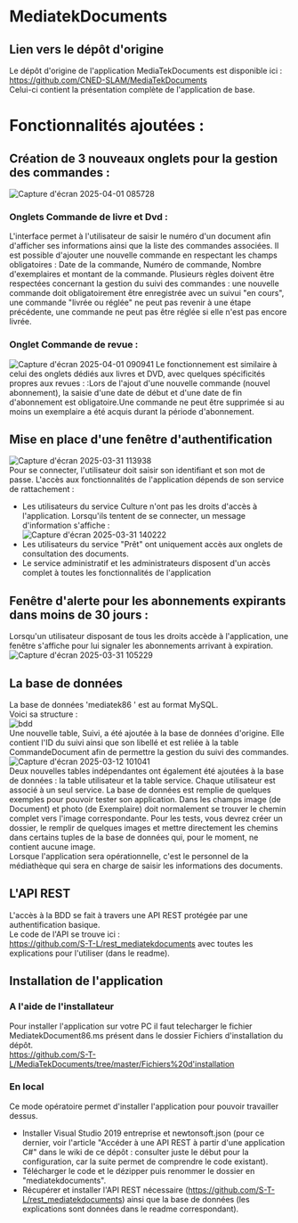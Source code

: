 # MediatekDocuments
## Lien vers le dépôt d'origine
Le dépôt d'origine de l'application MediaTekDocuments est disponible ici : https://github.com/CNED-SLAM/MediaTekDocuments <br>
Celui-ci contient la présentation complète de l'application de base.
# Fonctionnalités ajoutées :
## Création de 3 nouveaux onglets pour la gestion des commandes : 
![Capture d'écran 2025-04-01 085728](https://github.com/user-attachments/assets/ee346ded-7276-4eab-81f7-73039ac76321)
### Onglets Commande de livre et Dvd : 
L'interface permet à l'utilisateur de saisir le numéro d'un document afin d'afficher ses informations ainsi que la liste des commandes associées.
Il est possible d'ajouter une nouvelle commande en respectant les champs obligatoires :  Date de la commande, Numéro de commande, Nombre d'exemplaires et montant de la commande.
Plusieurs règles doivent être respectées concernant la gestion du suivi des commandes : une nouvelle commande doit obligatoirement être enregistrée avec un suivui "en cours", une commande "livrée ou réglée" ne peut pas revenir à une étape précédente, une commande ne peut pas être réglée si elle n'est pas encore livrée.
### Onglet Commande de revue :
![Capture d'écran 2025-04-01 090941](https://github.com/user-attachments/assets/7d13d02c-3287-4c7e-80a1-d25c4305c96e)
Le fonctionnement est similaire à celui des onglets dédiés aux livres et DVD, avec quelques spécificités propres aux revues : :Lors de l'ajout d'une nouvelle commande (nouvel abonnement), la saisie d'une date de début et d'une date de fin d'abonnement est obligatoire.Une commande ne peut être supprimée si au moins un exemplaire a été acquis durant la période d'abonnement.



## Mise en place d'une fenêtre d'authentification
![Capture d'écran 2025-03-31 113938](https://github.com/user-attachments/assets/336fa2de-df15-4f5e-8471-e1616ccb4cd6)<br>
Pour se connecter, l'utilisateur doit saisir son identifiant et son mot de passe. L'accès aux fonctionnalités de l'application dépends de son service de rattachement : <br>
- Les utilisateurs du service Culture n'ont pas les droits d'accès à l'application. Lorsqu'ils tentent de se connecter, un message d'information s'affiche :<br>
![Capture d'écran 2025-03-31 140222](https://github.com/user-attachments/assets/5739a20e-e484-4c21-850f-d44246529170)<br>
- Les utilisateurs du service "Prêt" ont uniquement accès aux onglets de consultation des documents.<br>
- Le service administratif et les administrateurs disposent d'un accès complet à toutes les fonctionnalités de l'application

## Fenêtre d'alerte pour les abonnements expirants dans moins de 30 jours : 
Lorsqu'un utilisateur disposant de tous les droits accède à l'application, une fenêtre s'affiche pour lui signaler les abonnements arrivant à expiration.<br>
![Capture d'écran 2025-03-31 105229](https://github.com/user-attachments/assets/ded4444d-a083-4fe9-b476-3c446a44881f)


## La base de données
La base de données 'mediatek86 ' est au format MySQL.<br>
Voici sa structure :<br>
![bdd](https://github.com/user-attachments/assets/843b3553-3513-4f74-9367-a73b82e6e7a1)<br>
Une nouvelle table, Suivi, a été ajoutée à la base de données d'origine. Elle contient l'ID du suivi ainsi que son libellé et est reliée à la table CommandeDocument afin de permettre la gestion du suivi des commandes.
<br>
![Capture d'écran 2025-03-12 101041](https://github.com/user-attachments/assets/7a55a7d8-4bd1-4533-9812-3cc99fb9085e)<br>
Deux nouvelles tables indépendantes ont également été ajoutées à la base de données : la table utilisateur et la table service. Chaque utilisateur est associé à un seul service.
La base de données est remplie de quelques exemples pour pouvoir tester son application. Dans les champs image (de Document) et photo (de Exemplaire) doit normalement se trouver le chemin complet vers l'image correspondante. Pour les tests, vous devrez créer un dossier, le remplir de quelques images et mettre directement les chemins dans certains tuples de la base de données qui, pour le moment, ne contient aucune image.<br>
Lorsque l'application sera opérationnelle, c'est le personnel de la médiathèque qui sera en charge de saisir les informations des documents.
## L'API REST
L'accès à la BDD se fait à travers une API REST protégée par une authentification basique.<br>
Le code de l'API se trouve ici :<br>
https://github.com/S-T-L/rest_mediatekdocuments
avec toutes les explications pour l'utiliser (dans le readme).
## Installation de l'application 
### A l'aide de l'installateur
Pour installer l'application sur votre PC il faut telecharger le fichier MediatekDocument86.ms présent dans le dossier Fichiers d'installation du dépôt.<br>
https://github.com/S-T-L/MediaTekDocuments/tree/master/Fichiers%20d'installation<br>

### En local
Ce mode opératoire permet d'installer l'application pour pouvoir travailler dessus.<br>
- Installer Visual Studio 2019 entreprise et newtonsoft.json (pour ce dernier, voir l'article "Accéder à une API REST à partir d'une application C#" dans le wiki de ce dépôt : consulter juste le début pour la configuration, car la suite permet de comprendre le code existant).<br>
- Télécharger le code et le dézipper puis renommer le dossier en "mediatekdocuments".<br>
- Récupérer et installer l'API REST nécessaire (https://github.com/S-T-L/rest_mediatekdocuments) ainsi que la base de données (les explications sont données dans le readme correspondant).

